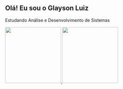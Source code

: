 ## Olá! Eu sou o Glayson Luiz

Estudando  Análise e Desenvolvimento de Sistemas

<div>
  <a href="https://github.com/GlaysonLuiz1">
  <img height="180em" src="https://github-readme-stats.vercel.app/api?username=glaysonluiz1&show_icons=true&theme=dracula&include_all_commits=true&count_private=true"/>
  <img height="180em" src="https://github-readme-stats.vercel.app/api/top-langs/?username=glaysonluiz1&layout=compac&langs_count=16&theme=dracula"/>
  
  
  </div>
